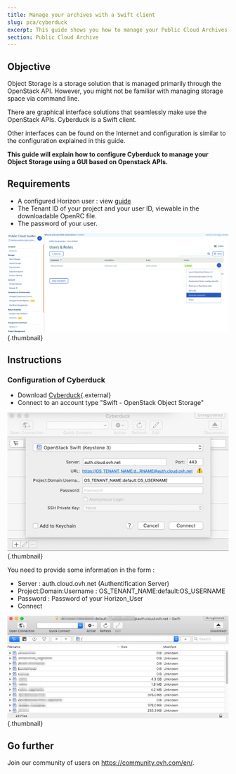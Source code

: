 ```yaml
---
title: Manage your archives with a Swift client
slug: pca/cyberduck
excerpt: This guide shows you how to manage your Public Cloud Archives.
section: Public Cloud Archive
---
```



## Objective

Object Storage is a storage solution that is managed primarily through the OpenStack API. However, you might not be familiar with managing storage space via command line.

There are graphical interface solutions that seamlessly make use the OpenStack APIs. Cyberduck is a Swift client.

Other interfaces can be found on the Internet and configuration is similar to the configuration explained in this guide.

**This guide will explain how to configure Cyberduck to manage your Object Storage using a GUI based on Openstack APIs.**


## Requirements
- A configured Horizon user :  view [guide](https://docs.ovh.com/gb/en/public-cloud/configure_user_access_to_horizon/)
- The Tenant ID of your project and your user ID, viewable in the downloadable OpenRC file.
- The password of your user.


![projet](images/project.png){.thumbnail}

## Instructions

### Configuration of Cyberduck
- Download [Cyberduck](https://cyberduck.io/){.external}
- Connect to an account type  "Swift - OpenStack Object Storage"


![configuration](images/Cyberduck.png){.thumbnail}

You need to provide some information in the form :

- Server : auth.cloud.ovh.net (Authentification Server)
- Project:Domain:Username : OS_TENANT_NAME:default:OS_USERNAME
- Password : Password of your Horizon_User
- Connect


![connexion](images/img_2756.jpg){.thumbnail}


## Go further

Join our community of users on <https://community.ovh.com/en/>.
